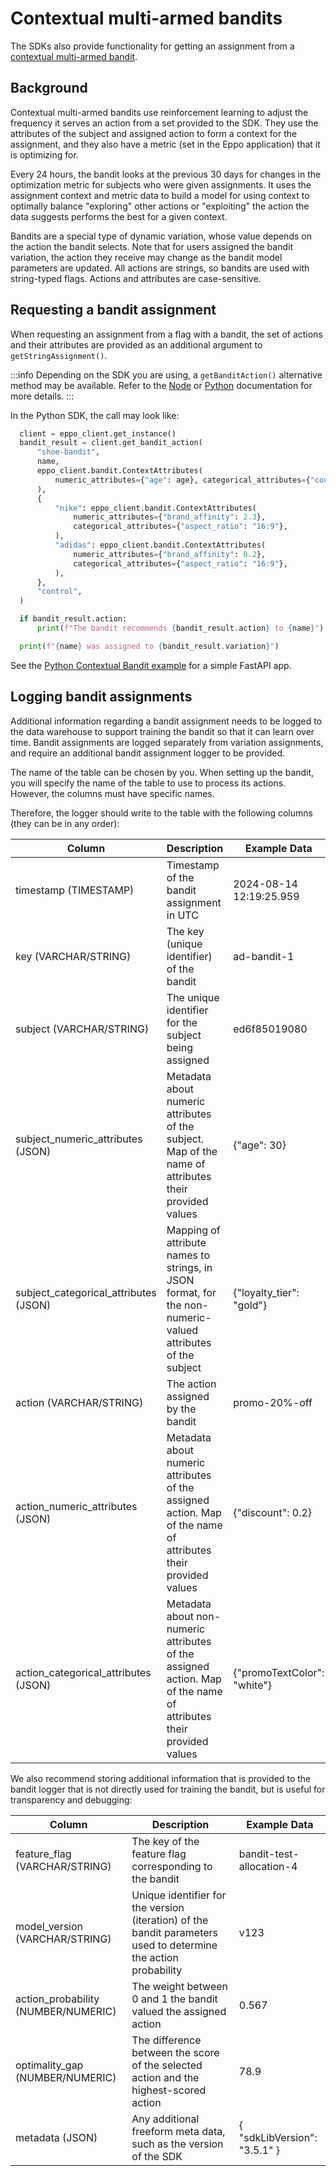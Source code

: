 # Contextual multi-armed bandits

The SDKs also provide functionality for getting an assignment from a [contextual multi-armed bandit](/contextual-bandits/).

## Background

Contextual multi-armed bandits use reinforcement learning to adjust the frequency it serves an action from a set provided
to the SDK.
They use the attributes of the subject and assigned action to form a context for the assignment, and they also have a
metric (set in the Eppo application) that it is optimizing for.

Every 24 hours, the bandit looks at the previous 30 days for changes in the optimization metric for subjects who were given
assignments. It uses the assignment context and metric data to build a model for using context to optimally balance
"exploring" other actions or "exploiting" the action the data suggests performs the best for a given context.

Bandits are a special type of dynamic variation, whose value depends on the action the bandit selects. Note that for users
assigned the bandit variation, the action they receive may change as the bandit model parameters are updated. All actions
are strings, so bandits are used with string-typed flags. Actions and attributes are case-sensitive.

## Requesting a bandit assignment

When requesting an assignment from a flag with a bandit, the set of actions and their attributes are provided as an
additional argument to `getStringAssignment()`.

:::info
Depending on the SDK you are using, a `getBanditAction()` alternative method may be available. Refer to the [Node](/sdks/server-sdks/node/#usage-with-contextual-multi-armed-bandits) or [Python](https://docs.geteppo.com/sdks/server-sdks/python/#6-contextual-bandits) documentation for more details.
:::

In the Python SDK, the call may look like:

```python
  client = eppo_client.get_instance()
  bandit_result = client.get_bandit_action(
      "shoe-bandit",
      name,
      eppo_client.bandit.ContextAttributes(
          numeric_attributes={"age": age}, categorical_attributes={"country": country}
      ),
      {
          "nike": eppo_client.bandit.ContextAttributes(
              numeric_attributes={"brand_affinity": 2.3},
              categorical_attributes={"aspect_ratio": "16:9"},
          ),
          "adidas": eppo_client.bandit.ContextAttributes(
              numeric_attributes={"brand_affinity": 0.2},
              categorical_attributes={"aspect_ratio": "16:9"},
          ),
      },
      "control",
  )

  if bandit_result.action:
      print(f"The bandit recommends {bandit_result.action} to {name}")

  print(f"{name} was assigned to {bandit_result.variation}")
```

See the [Python Contextual Bandit example](https://github.com/Eppo-exp/python-sdk/blob/main/example/03_bandit.py) for a simple FastAPI app.

## Logging bandit assignments

Additional information regarding a bandit assignment needs to be logged to the data warehouse to support training the
bandit so that it can learn over time. Bandit assignments are logged separately from variation assignments, and require
an additional bandit assignment logger to be provided.

The name of the table can be chosen by you. When setting up the bandit, you will specify the name of the table to use to process its actions.
However, the columns must have specific names.

Therefore, the logger should write to the table with the following columns (they can be in any order):

| Column                                | Description                                                                                                       | Example Data                |
|---------------------------------------|-------------------------------------------------------------------------------------------------------------------|-----------------------------|
| timestamp (TIMESTAMP)                 | Timestamp of the bandit assignment in UTC                                                                         | 2024-08-14 12:19:25.959     |
| key (VARCHAR/STRING)                  | The key (unique identifier) of the bandit                                                                         | ad-bandit-1                 |
| subject (VARCHAR/STRING)              | The unique identifier for the subject being assigned                                                              | ed6f85019080                |
| subject_numeric_attributes (JSON)     | Metadata about numeric attributes of the subject. Map of the name of attributes their provided values             | {"age": 30}                 |
| subject_categorical_attributes (JSON) | Mapping of attribute names to strings, in JSON format, for the non-numeric-valued attributes of the subject       | {"loyalty_tier": "gold"}    |
| action (VARCHAR/STRING)               | The action assigned by the bandit                                                                                 | promo-20%-off               |
| action_numeric_attributes (JSON)      | Metadata about numeric attributes of the assigned action. Map of the name of attributes their provided values     | {"discount": 0.2}           |
| action_categorical_attributes (JSON)  | Metadata about non-numeric attributes of the assigned action. Map of the name of attributes their provided values | {"promoTextColor": "white"} |

We also recommend storing additional information that is provided to the bandit logger that is not directly used for training the bandit, but is useful for transparency and debugging:

| Column                              | Description                                                                                                     | Example Data                 |
|-------------------------------------|-----------------------------------------------------------------------------------------------------------------|------------------------------|
| feature_flag (VARCHAR/STRING)       | The key of the feature flag corresponding to the bandit                                                         | bandit-test-allocation-4     |
| model_version (VARCHAR/STRING)      | Unique identifier for the version (iteration) of the bandit parameters used to determine the action probability | v123                         |
| action_probability (NUMBER/NUMERIC) | The weight between 0 and 1 the bandit valued the assigned action                                                | 0.567                        |
| optimality_gap (NUMBER/NUMERIC)     | The difference between the score of the selected action and the highest-scored action                           | 78.9                         |
| metadata (JSON)                     | Any additional freeform meta data, such as the version of the SDK                                               | { "sdkLibVersion": "3.5.1" } |

